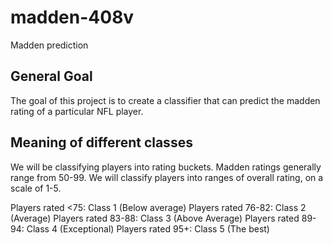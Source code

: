 # madden-408v

Madden prediction

## General Goal
The goal of this project is to create a classifier that can predict the madden rating of a particular NFL player. 

## Meaning of different classes
We will be classifying players into rating buckets. Madden ratings generally range from 50-99. We will classify players into ranges of overall rating, on a scale of 1-5.

Players rated <75: Class 1 (Below average)
Players rated 76-82: Class 2 (Average)
Players rated 83-88: Class 3 (Above Average)
Players rated 89-94: Class 4 (Exceptional)
Players rated 95+: Class 5 (The best)